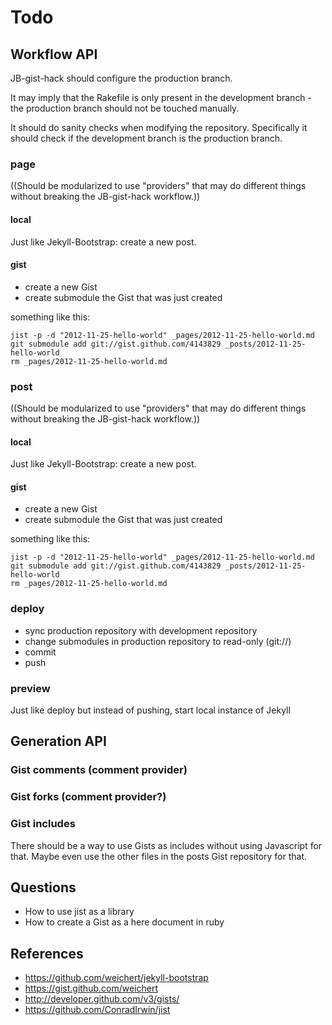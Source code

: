 # Todo

## Workflow API

JB-gist-hack should configure the production branch.

It may imply that the Rakefile is only present in the development branch - the production branch should not be touched manually.

It should do sanity checks when modifying the repository. Specifically it should check if the development branch is the production branch.

### page

((Should be modularized to use "providers" that may do different things without breaking the JB-gist-hack workflow.))

#### local

Just like Jekyll-Bootstrap: create a new post.

#### gist

- create a new Gist
- create submodule the Gist that was just created

something like this:

	jist -p -d "2012-11-25-hello-world" _pages/2012-11-25-hello-world.md
	git submodule add git://gist.github.com/4143829 _posts/2012-11-25-hello-world
	rm _pages/2012-11-25-hello-world.md

### post

((Should be modularized to use "providers" that may do different things without breaking the JB-gist-hack workflow.))

#### local

Just like Jekyll-Bootstrap: create a new post.

#### gist

- create a new Gist
- create submodule the Gist that was just created

something like this:

	jist -p -d "2012-11-25-hello-world" _pages/2012-11-25-hello-world.md
	git submodule add git://gist.github.com/4143829 _posts/2012-11-25-hello-world
	rm _pages/2012-11-25-hello-world.md

### deploy

- sync production repository with development repository
- change submodules in production repository to read-only (git://)
- commit
- push

### preview

Just like deploy but instead of pushing, start local instance of Jekyll

## Generation API

### Gist comments (comment provider)

### Gist forks (comment provider?)

### Gist includes

There should be a way to use Gists as includes without using Javascript for that. Maybe even use the other files in the posts Gist repository for that.

## Questions

- How to use jist as a library
- How to create a Gist as a here document in ruby

## References

- <https://github.com/weichert/jekyll-bootstrap>
- <https://gist.github.com/weichert>
- <http://developer.github.com/v3/gists/>
- <https://github.com/ConradIrwin/jist>
